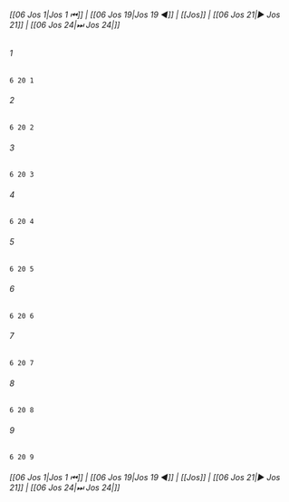 
###### [[06 Jos 1|Jos 1 ⏮]] | [[06 Jos 19|Jos 19 ◀]] | [[Jos]] | [[06 Jos 21|▶ Jos 21]] | [[06 Jos 24|⏭ Jos 24|]]

###### 1
``` verse
6 20 1 
```
###### 2
``` verse
6 20 2 
```
###### 3
``` verse
6 20 3 
```
###### 4
``` verse
6 20 4 
```
###### 5
``` verse
6 20 5 
```
###### 6
``` verse
6 20 6 
```
###### 7
``` verse
6 20 7 
```
###### 8
``` verse
6 20 8 
```
###### 9
``` verse
6 20 9 
```

###### [[06 Jos 1|Jos 1 ⏮]] | [[06 Jos 19|Jos 19 ◀]] | [[Jos]] | [[06 Jos 21|▶ Jos 21]] | [[06 Jos 24|⏭ Jos 24|]]

